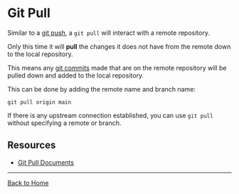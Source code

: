 # Git Pull

Similar to a [git push](./Push.md), a `git pull` will interact with a remote repository.

Only this time it will **pull** the changes it does not have from the remote down to the local repository.

This means any [git commits](./Commit.md) made that are on the remote repository will be pulled down and added to the local repository.

This can be done by adding the remote name and branch name:

```
git pull origin main
```

If there is any upstream connection established, you can use `git pull` without specifying a remote or branch.

## Resources

- [Git Pull Documents](https://git-scm.com/docs/git-pull)

---

[Back to Home](../README.md)